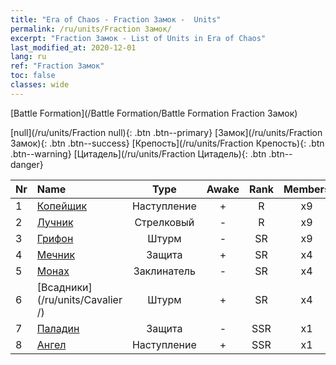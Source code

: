 ```yaml
---
title: "Era of Chaos - Fraction Замок -  Units"
permalink: /ru/units/Fraction Замок/
excerpt: "Fraction Замок - List of Units in Era of Chaos"
last_modified_at: 2020-12-01
lang: ru
ref: "Fraction Замок"
toc: false
classes: wide
---
```

  [Battle Formation](/Battle Formation/Battle Formation Fraction Замок)

 [null](/ru/units/Fraction null){: .btn .btn--primary} [Замок](/ru/units/Fraction Замок){: .btn .btn--success} [Крепость](/ru/units/Fraction Крепость){: .btn .btn--warning} [Цитадель](/ru/units/Fraction Цитадель){: .btn .btn--danger} 

  | Nr |         Name        |   Type   | Awake |    Rank   |   Members     |  Stars  |  Attack  |     HP    |    Art     |
  |:---|:--------------------|:--------:|:-----:|:---------:|:-------------:|:-------:|:--------:|:---------:|:-----------|
  | 1 | [Копейщик](/ru/units/Pikeman/) | Наступление | + | R | x9 | <i class="fas fa-star"/> | 84.4 | 645 |  jibing  |
  | 2 | [Лучник](/ru/units/Marksman/) | Стрелковый | - | R | x9 | <i class="fas fa-star"/> | 85.3 | 438 |  nushou  |
  | 3 | [Грифон](/ru/units/Griffin/) | Штурм | - | SR | x9 | <i class="fas fa-star"/><i class="fas fa-star"/> | 151.4 | 1850 |  shijiu  |
  | 4 | [Мечник](/ru/units/Swordsman/) | Защита | + | SR | x4 | <i class="fas fa-star"/><i class="fas fa-star"/> | 54.6 | 1324 |  shizijun  |
  | 5 | [Монах](/ru/units/Monk/) | Заклинатель | - | SR | x4 | <i class="fas fa-star"/> | 102.6 | 662 |  senglv  |
  | 6 | [Всадники](/ru/units/Cavalier /) | Штурм | + | SR | x4 | <i class="fas fa-star"/> | 79.4 | 811 |  qishi  |
  | 7 | [Паладин](/ru/units/Paladin/) | Защита | - | SSR | x1 | <i class="fas fa-star"/><i class="fas fa-star"/><i class="fas fa-star"/> | 128.0 | 2589 |  shengqishi  |
  | 8 | [Ангел](/ru/units/Angel/) | Наступление | + | SSR | x1 | <i class="fas fa-star"/><i class="fas fa-star"/><i class="fas fa-star"/> | 792.0 | 5431 |  datianshi  |
